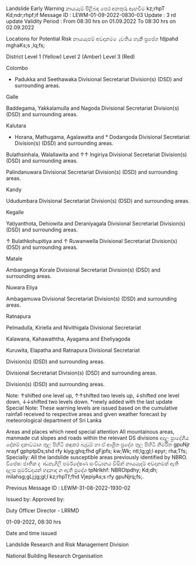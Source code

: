 Landslide Early Warning නායයෑම් පිළිබඳ පෙර අනතුරු ඇඟවීම kz;rhpT Kd;ndr;rhpf;if Message ID : LEWM-01-09-2022-0830-03 Update : 3 rd update Validity Period : From 08:30 hrs on 01.09.2022 To 08:30 hrs on 02.09.2022

Locations for Potential Risk නායයෑපම් අවදානම ෙැවතිය හැකි ප්‍රපේශ fdjpahd mghaKs;s ,lq;fs;

District Level 1 (Yellow) Level 2 (Amber) Level 3 (Red)

Colombo

* Padukka and Seethawaka Divisional Secretariat Division(s) (DSD) and surrounding areas.

Galle

Baddegama, Yakkalamulla and Nagoda Divisional Secretariat Division(s) (DSD) and surrounding areas.

Kalutara

* Horana, Mathugama, Agalawatta and * Dodangoda Divisional Secretariat Division(s) (DSD) and surrounding areas.

Bulathsinhala, Walallawita and ↑↑ Ingiriya Divisional Secretariat Division(s) (DSD) and surrounding areas.

Palindanuwara Divisional Secretariat Division(s) (DSD) and surrounding areas.

Kandy

Ududumbara Divisional Secretariat Division(s) (DSD) and surrounding areas.

Kegalle

Yatiyanthota, Dehiowita and Deraniyagala Divisional Secretariat Division(s) (DSD) and surrounding areas.

↑ Bulathkohupitiya and ↑ Ruwanwella Divisional Secretariat Division(s) (DSD) and surrounding areas.

Matale

Ambanganga Korale Divisional Secretariat Division(s) (DSD) and surrounding areas.

Nuwara Eliya

Ambagamuwa Divisional Secretariat Division(s) (DSD) and surrounding areas.

Ratnapura

Pelmadulla, Kiriella and Nivithigala Divisional Secretariat

Kalawana, Kahawaththa, Ayagama and Eheliyagoda

Kuruwita, Elapatha and Ratnapura Divisional Secretariat

Division(s) (DSD) and surrounding areas.

Divisional Secretariat Division(s) (DSD) and surrounding areas.

Division(s) (DSD) and surrounding areas.

Note: ↑shifted one level up, ↑↑shifted two levels up, ↓shifted one level down, ↓↓shifted two levels down. *newly added with the last update Special Note: These warning levels are issued based on the cumulative rainfall received to respective areas and given weather forecast by meteorological department of Sri Lanka

Areas and places which need special attention All mountainous areas, manmade cut slopes and roads within the relevant DS divisions අදාල ප්‍රාදේශීය දේකම් දකාට්ඨාශ තුල පිහිටි කඳුකර බෑවුම් හා ඒ ආශ්‍රිත ප්‍රදේශ තුල පිහිටි නිර්මිත gpuNjr nrayf gphptpDs;shd rfy kiyg;ghq;fhd gFjpfs; kw;Wk; ntl;lg;gl;l epyr; rha;Tfs; Specially: All the landslide susceptible areas previously identified by NBRO. විපේෂ: ජාතික ද ාඩනැගිලි පර්මදේෂණ සංවිධානය විසින් නායයෑදම් අවදානමක් ඇති දලස පුර්මවදයන් හදුනාද න ඇති ප්‍රදේශ tpNrlkhf: NBROtpdhy; Kd;dh; milahsg;gLj;jg;gl;l kz;rhpTf;fhd VjepiyAs;s rfy gpuNjrq;fs;.

Previous Message ID : LEWM-31-08-2022-1930-02

Issued by: Approved by:

Duty Officer Director - LRRMD

01-09-2022, 08:30 hrs

Date and time issued

Landslide Research and Risk Management Division

National Building Research Organisation